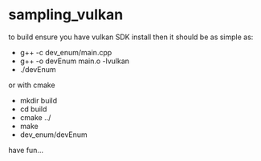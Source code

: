 # sampling_vulkan

to build ensure you have vulkan SDK install
then it should be as simple as:
* g++ -c dev_enum/main.cpp
* g++ -o devEnum main.o -lvulkan
* ./devEnum

or with cmake
* mkdir build
* cd build
* cmake ../
* make
* dev_enum/devEnum

have fun...